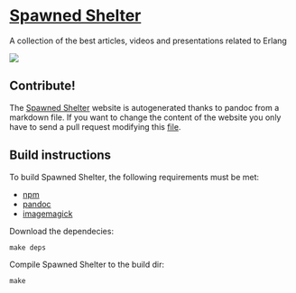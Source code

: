 # [Spawned Shelter](http://spawnedshelter.com/)
A collection of the best articles, videos and presentations related to Erlang

![](https://raw.githubusercontent.com/unbalancedparentheses/spawnedshelter/master/screenshot.png)

## Contribute!
The [Spawned Shelter](http://spawnedshelter.com/) website is autogenerated thanks to pandoc from a markdown file. If you want to change the content of the website you only have to send a pull request modifying this [file](https://github.com/unbalancedparentheses/spawnedshelter/blob/master/src/content.md).

## Build instructions

To build Spawned Shelter, the following requirements must be met:

- [npm](https://www.npmjs.com/)
- [pandoc](http://pandoc.org/installing.html)
- [imagemagick](http://www.imagemagick.org/script/binary-releases.php)

Download the dependecies:

```
make deps
```

Compile Spawned Shelter to the build dir:

```
make
```
